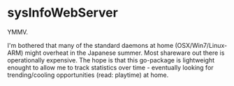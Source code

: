 # sysInfoWebServer
YMMV.

I'm bothered that many of the standard daemons at home (OSX/Win7/Linux-ARM) might overheat in the Japanese summer. Most shareware out there is operationally expensive. The hope is that this go-package is lightweight enought to allow me to track statistics over time - eventually looking for trending/cooling opportunities (read: playtime) at home.
